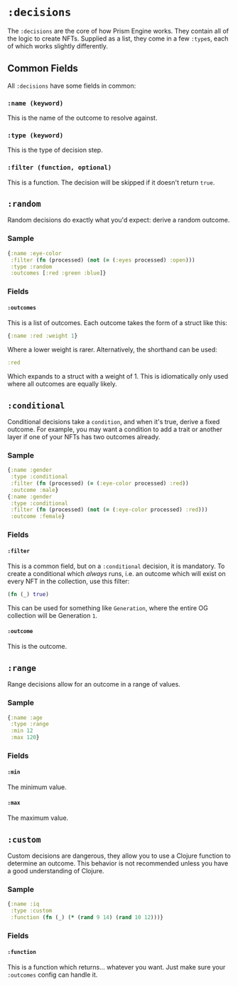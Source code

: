 # `:decisions`

The `:decisions` are the core of how Prism Engine works. They contain all of
the logic to create NFTs. Supplied as a list, they come in a few `:type`s, each 
of which works slightly differently.

## Common Fields

All `:decisions` have some fields in common:

### `:name (keyword)`

This is the name of the outcome to resolve against.

### `:type (keyword)`

This is the type of decision step.

### `:filter (function, optional)`

This is a function. The decision will be skipped if it doesn't return `true`.

## `:random`

Random decisions do exactly what you'd expect: derive a random outcome.

### Sample

```clojure
{:name :eye-color
 :filter (fn (processed) (not (= (:eyes processed) :open)))
 :type :random
 :outcomes [:red :green :blue]}
```

### Fields

#### `:outcomes`

This is a list of outcomes. Each outcome takes the form of a struct like this:

```clojure
{:name :red :weight 1}
```

Where a lower weight is rarer. Alternatively, the shorthand can be used:

```clojure
:red
```

Which expands to a struct with a weight of 1. This is idiomatically only used
where all outcomes are equally likely.

## `:conditional`

Conditional decisions take a `condition`, and when it's true, derive a fixed
outcome. For example, you may want a condition to add a trait or another layer if
one of your NFTs has two outcomes already.

### Sample

```clojure
{:name :gender
 :type :conditional
 :filter (fn (processed) (= (:eye-color processed) :red))
 :outcome :male}
{:name :gender
 :type :conditional
 :filter (fn (processed) (not (= (:eye-color processed) :red)))
 :outcome :female}
```

### Fields

#### `:filter`

This is a common field, but on a `:conditional` decision, it is mandatory.
To create a conditional which *always* runs, i.e. an outcome which will exist on
every NFT in the collection, use this filter:

```clojure
(fn (_) true)
```

This can be used for something like `Generation`, where the entire OG collection
will be Generation `1`.

#### `:outcome`

This is the outcome.

## `:range`

Range decisions allow for an outcome in a range of values.

### Sample

```clojure
{:name :age
 :type :range
 :min 12
 :max 120}
```

### Fields

#### `:min`

The minimum value.

#### `:max`

The maximum value.

## `:custom`

Custom decisions are dangerous, they allow you to use a Clojure function to
determine an outcome. This behavior is not recommended unless you have a good
understanding of Clojure.

### Sample

```clojure
{:name :iq
 :type :custom
 :function (fn (_) (* (rand 9 14) (rand 10 12)))}
```

### Fields

#### `:function`

This is a function which returns... whatever you want. Just make sure your
`:outcomes` config can handle it.
